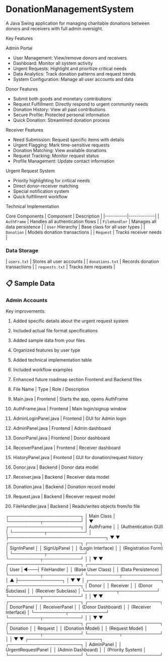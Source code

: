 # DonationManagementSystem

A Java Swing application for managing charitable donations between donors and receivers with full admin oversight.

Key Features

Admin Portal
- User Management: View/remove donors and receivers
- Dashboard: Monitor all system activity
- Urgent Requests: Highlight and prioritize critical needs
- Data Analytics: Track donation patterns and request trends
- System Configuration: Manage all user accounts and data

Donor Features
- Submit both goods and monetary contributions
- Request Fulfillment: Directly respond to urgent community needs
- Donation History: View all past contributions
- Secure Profile: Protected personal information
- Quick Donation: Streamlined donation process

Receiver Features
- Need Submission: Request specific items with details
- Urgent Flagging: Mark time-sensitive requests
- Donation Matching: View available donations
- Request Tracking: Monitor request status
- Profile Management: Update contact information

Urgent Request System
- Priority highlighting for critical needs
- Direct donor-receiver matching
- Special notification system
- Quick fulfillment workflow

Technical Implementation

Core Components
| Component | Description |
|-----------|-------------|
| `AuthFrame` | Handles all authentication flows |
| `FileHandler` | Manages all data persistence |
| `User` Hierarchy | Base class for all user types |
| `Donation` | Models donation transactions |
| `Request` | Tracks receiver needs |

### Data Storage

| `users.txt` | Stores all user accounts |
| `donations.txt` | Records donation transactions |
| `requests.txt` | Tracks item requests |

## 📋 Sample Data

### Admin Accounts

Key improvements:
1. Added specific details about the urgent request system
2. Included actual file format specifications
3. Added sample data from your files
4. Organized features by user type
5. Added technical implementation table
6. Included workflow examples
7. Enhanced future roadmap section
Frontend and Backend files
1. File Name            | Type       | Role / Description

2. Main.java            | Frontend   | Starts the app, opens AuthFrame

3. AuthFrame.java       | Frontend   | Main login/signup window

4. AdminLoginPanel.java | Frontend   | GUI for Admin login

5. AdminPanel.java      | Frontend   | Admin dashboard

6. DonorPanel.java      | Frontend   | Donor dashboard

7. ReceiverPanel.java   | Frontend   | Receiver dashboard

8. HistoryPanel.java    | Frontend   | GUI for donation/request history

9. Donor.java           | Backend    | Donor data model

10. Receiver.java        | Backend    | Receiver data model

11. Donation.java        | Backend    | Donation record model

12. Request.java         | Backend    | Receiver request model

13. FileHandler.java     | Backend    | Reads/writes objects from/to file


┌───────────────────────┐
│       Main Class       │
└──────────┬────────────┘
           │
           ▼
┌───────────────────────┐
│      AuthFrame        │
│ (Authentication GUI)  │
└──────────┬────────────┘
           │
           ├───────────────────────────────┐
           ▼                               ▼
┌───────────────────────┐    ┌───────────────────────┐
│     SignInPanel       │    │     SignUpPanel       │
│ (Login Interface)     │    │ (Registration Form)   │
└──────────┬────────────┘    └──────────┬────────────┘
           │                             │
           ▼                             ▼
┌───────────────────────┐    ┌───────────────────────┐
│       User            │◄───┤    FileHandler        │
│ (Base User Class)     │    │ (Data Persistence)    │
└──────────┬────────────┘    └──────────┬────────────┘
           │                             ▲
           ├──────────────┐              │
           ▼              ▼              │
┌───────────────────────┐ ┌───────────────────────┐
│       Donor          │ │      Receiver         │
│ (Donor Subclass)     │ │ (Receiver Subclass)   │
└──────────┬────────────┘ └──────────┬────────────┘
           │                         │
           ▼                         ▼
┌───────────────────────┐ ┌───────────────────────┐
│    DonorPanel        │ │    ReceiverPanel      │
│ (Donor Dashboard)    │ │ (Receiver Interface)  │
└──────────┬────────────┘ └──────────┬────────────┘
           │                         │
           ▼                         ▼
┌───────────────────────┐ ┌───────────────────────┐
│     Donation         │ │       Request         │
│ (Donation Model)     │ │ (Request Model)       │
└──────────┬────────────┘ └──────────┬────────────┘
           │                         │
           ▼                         ▼
┌───────────────────────┐ ┌───────────────────────┐
│   AdminPanel         │ │  UrgentRequestPanel   │
│ (Admin Dashboard)    │ │ (Priority System)     │
└───────────────────────┘ └───────────────────────┘



